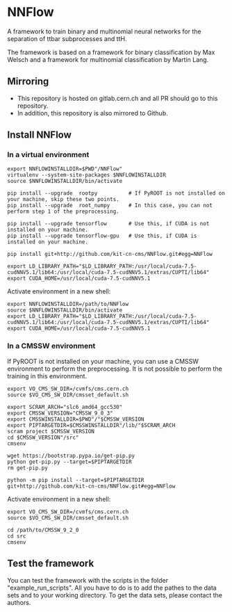# NNFlow

A framework to train binary and multinomial neural networks for the separation of ttbar subprocesses and ttH.

The framework is based on a framework for binary classification by Max Welsch and a framework for multinomial classification by Martin Lang.


## Mirroring
- This repository is hosted on gitlab.cern.ch and all PR should go to this repository.
- In addition, this repository is also mirrored to Github.


## Install NNFlow
### In a virtual environment
```
export NNFLOWINSTALLDIR=$PWD"/NNFlow"
virtualenv --system-site-packages $NNFLOWINSTALLDIR
source $NNFLOWINSTALLDIR/bin/activate

pip install --upgrade  rootpy          # If PyROOT is not installed on your machine, skip these two points.
pip install --upgrade  root_numpy      # In this case, you can not perform step 1 of the preprocessing.

pip install --upgrade tensorflow       # Use this, if CUDA is not installed on your machine.
pip install --upgrade tensorflow-gpu   # Use this, if CUDA is installed on your machine.

pip install git+http://github.com/kit-cn-cms/NNFlow.git#egg=NNFlow

export LD_LIBRARY_PATH="$LD_LIBRARY_PATH:/usr/local/cuda-7.5-cudNNV5.1/lib64:/usr/local/cuda-7.5-cudNNV5.1/extras/CUPTI/lib64"
export CUDA_HOME=/usr/local/cuda-7.5-cudNNV5.1
```

Activate environment in a new shell:
```
export NNFLOWINSTALLDIR=/path/to/NNFlow
source $NNFLOWINSTALLDIR/bin/activate
export LD_LIBRARY_PATH="$LD_LIBRARY_PATH:/usr/local/cuda-7.5-cudNNV5.1/lib64:/usr/local/cuda-7.5-cudNNV5.1/extras/CUPTI/lib64"
export CUDA_HOME=/usr/local/cuda-7.5-cudNNV5.1
```


### In a CMSSW environment
If PyROOT is not installed on your machine, you can use a CMSSW environment to perform the preprocessing. It is not possible to perform the training in this environment.
```
export VO_CMS_SW_DIR=/cvmfs/cms.cern.ch
source $VO_CMS_SW_DIR/cmsset_default.sh

export SCRAM_ARCH="slc6_amd64_gcc530"
export CMSSW_VERSION="CMSSW_9_0_3"
export CMSSWINSTALLDIR=$PWD"/"$CMSSW_VERSION
export PIPTARGETDIR=$CMSSWINSTALLDIR"/lib/"$SCRAM_ARCH
scram project $CMSSW_VERSION
cd $CMSSW_VERSION"/src"
cmsenv

wget https://bootstrap.pypa.io/get-pip.py
python get-pip.py --target=$PIPTARGETDIR
rm get-pip.py

python -m pip install --target=$PIPTARGETDIR git+http://github.com/kit-cn-cms/NNFlow.git#egg=NNFlow
```

Activate environment in a new shell:
```
export VO_CMS_SW_DIR=/cvmfs/cms.cern.ch
source $VO_CMS_SW_DIR/cmsset_default.sh

cd /path/to/CMSSW_9_2_0
cd src
cmsenv
```


## Test the framework
You can test the framework with the scripts in the folder "example_run_scripts". All you have to do is to add the pathes to the data sets and to your working directory. To get the data sets, please contact the authors.
